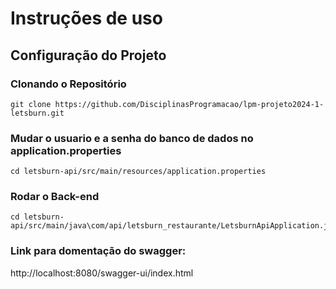 # Instruções de uso

## Configuração do Projeto

### Clonando o Repositório

```
git clone https://github.com/DisciplinasProgramacao/lpm-projeto2024-1-letsburn.git
````

### Mudar o usuario e a senha do banco de dados no application.properties

```
cd letsburn-api/src/main/resources/application.properties
```

### Rodar o Back-end

```
cd letsburn-api/src/main/java\com/api/letsburn_restaurante/LetsburnApiApplication.java
```

### Link para domentação do swagger:
http://localhost:8080/swagger-ui/index.html 
